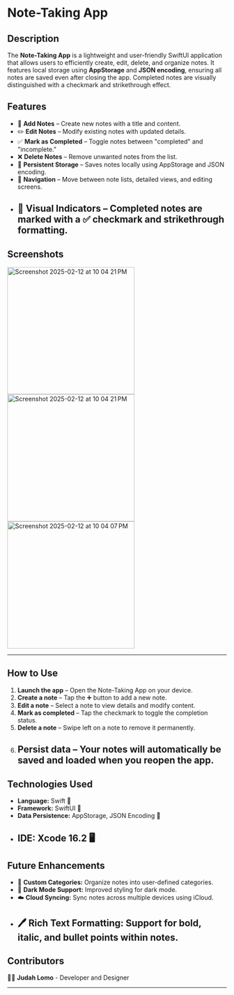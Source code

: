 # Note-Taking App

## Description
The **Note-Taking App** is a lightweight and user-friendly SwiftUI application that allows users to efficiently create, edit, delete, and organize notes. It features local storage using **AppStorage** and **JSON encoding**, ensuring all notes are saved even after closing the app. Completed notes are visually distinguished with a checkmark and strikethrough effect.

## Features
- 📝 **Add Notes** – Create new notes with a title and content.
- ✏️ **Edit Notes** – Modify existing notes with updated details.
- ✅ **Mark as Completed** – Toggle notes between "completed" and "incomplete."
- ❌ **Delete Notes** – Remove unwanted notes from the list.
- 💾 **Persistent Storage** – Saves notes locally using AppStorage and JSON encoding.
- 🔀 **Navigation** – Move between note lists, detailed views, and editing screens.
- 🎨 **Visual Indicators** – Completed notes are marked with a ✅ checkmark and strikethrough formatting.
  ---

## Screenshots
<img width="292" alt="Screenshot 2025-02-12 at 10 04 21 PM" src="https://github.com/user-attachments/assets/c7ecd992-c4f7-4a81-a1ef-ba716c9eb28b" />
<img width="292" alt="Screenshot 2025-02-12 at 10 04 21 PM" src="https://github.com/user-attachments/assets/1d7fe54c-5186-4f45-874a-c2394c9e93e3" />
<img width="292" alt="Screenshot 2025-02-12 at 10 04 07 PM" src="https://github.com/user-attachments/assets/4576cd59-208f-4ae5-8afa-5d9a00416029" />

---

## How to Use
1. **Launch the app** – Open the Note-Taking App on your device.
2. **Create a note** – Tap the ➕ button to add a new note.
3. **Edit a note** – Select a note to view details and modify content.
4. **Mark as completed** – Tap the checkmark to toggle the completion status.
5. **Delete a note** – Swipe left on a note to remove it permanently.
6. **Persist data** – Your notes will automatically be saved and loaded when you reopen the app.
   ---

## Technologies Used
- **Language:** Swift 🦅
- **Framework:** SwiftUI 📱
- **Data Persistence:** AppStorage, JSON Encoding 💾
- **IDE:** Xcode 16.2 🖥️
  ---

## Future Enhancements
- 📂 **Custom Categories:** Organize notes into user-defined categories.
- 🌙 **Dark Mode Support:** Improved styling for dark mode.
- ☁️ **Cloud Syncing:** Sync notes across multiple devices using iCloud.
- 🖊 **Rich Text Formatting:** Support for bold, italic, and bullet points within notes.
  ---

## Contributors
👨‍💻 **Judah Lomo** - Developer and Designer

---
